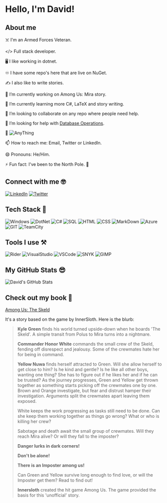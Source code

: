 <!--
**Daeer-Projects/Daeer-Projects** is a ✨ _special_ ✨ repository because its `README.md` (this file) appears on your GitHub profile.

Here are some ideas to get you started:

- 🔭 I’m currently working on ...
- 🌱 I’m currently learning ...
- 👯 I’m looking to collaborate on ...
- 🤔 I’m looking for help with ...
- 💬 Ask me about ...
- 📫 How to reach me: ...
- 😄 Pronouns: ...
- ⚡ Fun fact: ...
-->

# Hello, I'm David!

## About me

☠️ I'm an Armed Forces Veteran.

</> Full stack developer.

🖥️ I like working in dotnet.

♾️ I have some repo's here that are live on NuGet.

✍️ I also like to write stories.

🔭 I’m currently working on Among Us: Mira story.

🌱 I’m currently learning more C#, LaTeX and story writing.

👯 I’m looking to collaborate on any repo where people need help.

🤔 I’m looking for help with [Database Operations](https://github.com/Daeer-Projects/DatabaseOperations).

💬 ![AnyThing](https://img.shields.io/badge/Ask%20me-anything-1abc9c.svg)

📫 How to reach me: Email, Twitter or LinkedIn.

😄 Pronouns: He/Him.

⚡ Fun fact: I've been to the North Pole. 💈

## Connect with me 🤓

[<img alt="LinkedIn" src="https://img.shields.io/badge/LinkedIn-0077B5?style=for-the-badge&logo=linkedin&logoColor=white" />](https://www.linkedin.com/in/david-clark-95840361/)
[<img alt="Twitter" src="https://img.shields.io/badge/Twitter-1DA1F2?style=for-the-badge&logo=twitter&logoColor=white" />](https://twitter.com/CoderDaeer)

## Tech Stack 🚀

![Windows](https://img.shields.io/badge/Windows-0078D6?style=for-the-badge&logo=windows&logoColor=white)
![DotNet](https://img.shields.io/badge/.NET-5C2D91?style=for-the-badge&logo=.net&logoColor=white)
![C#](https://img.shields.io/badge/C%23-239120?style=for-the-badge&logo=c-sharp&logoColor=white)
![SQL](https://img.shields.io/badge/Microsoft%20SQL%20Server-CC2927?style=for-the-badge&logo=microsoft%20sql%20server&logoColor=white)
![HTML](https://img.shields.io/badge/HTML5-E34F26?style=for-the-badge&logo=html5&logoColor=white)
![CSS](https://img.shields.io/badge/CSS3-1572B6?style=for-the-badge&logo=css3&logoColor=white)
![MarkDown](https://img.shields.io/badge/Markdown-000000?style=for-the-badge&logo=markdown&logoColor=white)
![Azure](https://img.shields.io/badge/Azure_DevOps-0078D7?style=for-the-badge&logo=azure-devops&logoColor=white)
![GIT](https://img.shields.io/badge/GIT-E44C30?style=for-the-badge&logo=git&logoColor=white)
![TeamCity](https://img.shields.io/badge/TeamCity-000000?style=for-the-badge&logo=TeamCity&logoColor=white)

## Tools I use ⚒️

![Rider](https://img.shields.io/badge/Rider-000000?style=for-the-badge&logo=Rider&logoColor=white)
![VisualStudio](https://img.shields.io/badge/Visual_Studio-5C2D91?style=for-the-badge&logo=visual%20studio&logoColor=white)
![VSCode](https://img.shields.io/badge/Visual_Studio_Code-0078D4?style=for-the-badge&logo=visual%20studio%20code&logoColor=white)
![SNYK](https://img.shields.io/badge/Snyk-4C4A73?style=for-the-badge&logo=snyk&logoColor=white)
![GIMP](https://img.shields.io/badge/gimp-5C5543?style=for-the-badge&logo=gimp&logoColor=white)

## My GitHub Stats 😎

![David's GitHub Stats](https://github-readme-stats.vercel.app/api?username=Daeer-Projects&theme=onedark&show_icons=true)

## Check out my book 📖

[Among Us: The Skeld](https://www.amazon.co.uk/dp/B09WLFX92N)

It's a story based on the game by InnerSloth. Here is the blurb:

> **Kyle Green** finds his world turned upside-down when he boards 'The Skeld'. A simple transit from Polus to Mira turns into a nightmare.
>
> **Commander Honor White** commands the small crew of the Skeld, fending off disrespect and jealousy. Some of the crewmates hate her for being in command.
>
> **Yellow Nuwa** finds herself attracted to Green. Will she allow herself to get close to him? Is he kind and gentle? Is he like all other boys, wanting one thing? She has to figure out if he likes her and if he can be trusted?
> As the journey progresses, Green and Yellow get thrown together as something starts picking off the crewmates one by one. Brown and Orange investigate, but fear and distrust hamper their investigation. Arguments split the crewmates apart leaving them exposed.
>
> White keeps the work progressing as tasks still need to be done. Can she keep them working together as things go wrong? What or who is killing her crew?
>
> Sabotage and death await the small group of crewmates. Will they reach Mira alive? Or will they fall to the imposter?
>
>
> **Danger lurks in dark corners!**
>
> **Don't be alone!**
>
> **There is an Imposter among us!**
>
> Can Green and Yellow survive long enough to find love, or will the Imposter get them? Read to find out!
>
>
> **Innersloth** created the hit game Among Us. The game provided the basis for this 'unofficial' story.
